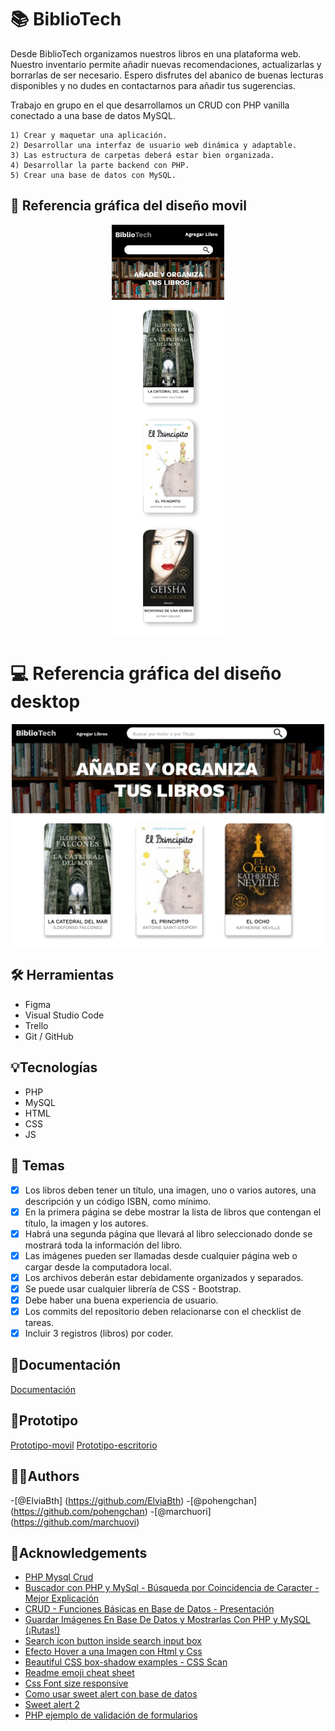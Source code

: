 ﻿# :books: BiblioTech  

Desde BiblioTech organizamos nuestros libros en una plataforma web. Nuestro inventario permite añadir nuevas recomendaciones, actualizarlas y borrarlas de ser necesario. Espero disfrutes del abanico de buenas lecturas disponibles y no dudes en contactarnos para añadir tus sugerencias.

Trabajo en grupo en el que desarrollamos un CRUD con PHP vanilla conectado a una base de datos MySQL.   
      
    1) Crear y maquetar una aplicación.   
    2) Desarrollar una interfaz de usuario web dinámica y adaptable.
    3) Las estructura de carpetas deberá estar bien organizada.   
    4) Desarrollar la parte backend con PHP.   
    5) Crear una base de datos con MySQL.        
   
## :iphone: Referencia gráfica del diseño movil

<p align="center"><img width="180" alt="nombre" src="https://github.com/Fem-BiblioTech/bibliotech/blob/main/assets/project_img/movil.png"></p>

# :computer: Referencia gráfica del diseño desktop

<p align="center"><img width="500" alt="nombre" src="https://github.com/Fem-BiblioTech/bibliotech/blob/main/assets/project_img/escritorio.png"></p>

## :hammer_and_wrench: Herramientas
- Figma
- Visual Studio Code
- Trello
- Git / GitHub     

## :bulb:Tecnologías

- PHP
- MySQL 
- HTML
- CSS  
- JS  
  
## :orange_book: Temas
* [x] Los libros deben tener un título, una imagen, uno o varios autores, una descripción y un código ISBN, como mínimo. 
* [x] En la primera página se debe mostrar la lista de libros que contengan el título, la imagen y los autores. 
* [x] Habrá una segunda página que llevará al libro seleccionado donde se mostrará toda la información del libro.
* [x] Las imágenes pueden ser llamadas desde cualquier página web o cargar desde la computadora local.
* [x] Los archivos deberán estar debidamente organizados y separados.
* [x] Se puede usar cualquier librería de CSS - Bootstrap.
* [x] Debe haber una buena experiencia de usuario.
* [x] Los commits del repositorio deben relacionarse con el checklist de tareas.
* [x] Incluir 3 registros (libros) por coder.   
  
## :ledger:Documentación

[Documentación](https://factoriaf5.notion.site/Biblioteca-ace270257b804f508b3e9a93a0cc6693)

## :blue_book:Prototipo

[Prototipo-movil](https://www.figma.com/proto/hlFpTtoIP0QdTLRPsmCSLq/Biblioteca?node-id=53%3A235&starting-point-node-id=53%3A235)
[Prototipo-escritorio](https://www.figma.com/proto/hlFpTtoIP0QdTLRPsmCSLq/Biblioteca?node-id=16%3A3&starting-point-node-id=16%3A3)

## :raising_hand_woman:Authors

-[@ElviaBth] (https://github.com/ElviaBth)
-[@pohengchan] (https://github.com/pohengchan)
-[@marchuori] (https://github.com/marchuovi)   

## :blue_book:Acknowledgements

- [PHP Mysql Crud](https://www.youtube.com/watch?v=pn2v9lPakHQ)
- [Buscador con PHP y MySql - Búsqueda por Coincidencia de Caracter - Mejor Explicación](https://www.youtube.com/watch?v=NaXYJd4XO8g)
- [CRUD - Funciones Básicas en Base de Datos - Presentación](https://youtu.be/aJOdjubj5jo)  
- [Guardar Imágenes En Base De Datos y Mostrarlas Con PHP y MySQL (¡Rutas!)](https://youtu.be/I2Z2q5fxSZ4) 
- [Search icon button inside search input box](https://youtu.be/vkV9GSYaExI) 
- [Efecto Hover a una Imagen con Html y Css](https://youtu.be/Z5MoBm99w1Q)
- [Beautiful CSS box-shadow examples - CSS Scan](https://getcssscan.com/css-box-shadow-examples)
- [Readme emoji cheat sheet](https://github.com/ikatyang/emoji-cheat-sheet/blob/master/README.md)
- [Css Font size responsive](https://marabelia.com/css-font-size-responsive/)
- [Como usar sweet alert con base de datos](https://www.youtube.com/watch?v=8H9WOYfSeJc)
- [Sweet alert 2](https://sweetalert2.github.io/)
- [PHP ejemplo de validación de formularios](https://programadorwebvalencia.com/PHP-ejemplo-de-validacion-formulario-version-7/)

